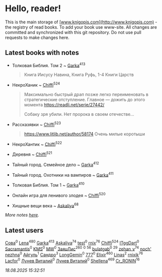# Hello, reader!
This is the main storage of [www.knigopis.com](http://www.knigopis.com) - the registry of read books.
To add your book use www-site. All changes are committed and synchronized with this git repository.
Do not use pull requests to make changes here.


## Latest books with notes
* Толковая Библия. Том 2 ~ [Garka](users/115/115753719718250012620-google)<sup>413</sup>
    > Книга Иисусу Навина, Книга Руфь, 1-4 Книги Царств

* НекроХаник ~ [Chiffi](users/105/105831994080785626680-google)<sup>524</sup>
    > Максимально быстрый драп позже легко переименовать в стратегические отступление. Главное — дожить до этого момента
    > https://readli.net/serie/27442/
    > 
    > Собаку зря убили.  Нет пророка в своем отечестве...

* Рассказявки ~ [Chiffi](users/105/105831994080785626680-google)<sup>523</sup>
    > https://www.litlib.net/author/58174
    > Очень милые коротыши

* НекроХантик ~ [Chiffi](users/105/105831994080785626680-google)<sup>522</sup>

* Деревня ~ [Chiffi](users/105/105831994080785626680-google)<sup>521</sup>

* Тайный город. Семейное дело ~ [Garka](users/115/115753719718250012620-google)<sup>412</sup>

* Тайный город. Охотники на вампиров ~ [Garka](users/115/115753719718250012620-google)<sup>411</sup>

* Толковая Библия. Том 1 ~ [Garka](users/115/115753719718250012620-google)<sup>410</sup>

* Онлайн игра для ленивого злодея ~ [Chiffi](users/105/105831994080785626680-google)<sup>520</sup>

* Хищные вещи века ~ [Askaliya](users/326/326783541-vkontakte)<sup>68</sup>


_More notes [here](latest_books_with_notes.md)._


## Latest users
[Сова](users/111/111678706154782248327-google)<sup>0</sup> 
[Lena](users/106/106288897753354227117-google)<sup>480</sup> 
[Garka](users/115/115753719718250012620-google)<sup>413</sup> 
[Askaliya](users/326/326783541-vkontakte)<sup>74</sup> 
[test](users/tes/test-local)<sup>0</sup> 
[rnix](users/rni/rnix-local)<sup>76</sup> 
[Chiffi](users/105/105831994080785626680-google)<sup>524</sup> 
[ITggDart](users/109/109028180913620975319-google)<sup>0</sup> 
[Sacramantis](users/102/102752109452258353282-google)<sup>0</sup> 
[KMS](users/116/116225468654936056801-google)<sup>0</sup> 
[MW](users/112/112939273652151342554-google)<sup>0</sup> 
[ЗаяцЛис](users/112/112388384595246311466-google)<sup>260</sup> 
[](users/100/100698173543506909054-google)<sup>0</sup> 
[](users/107/107756383717359753203-google)<sup>56</sup> 
[bulatgab](users/110/110922225860264388705-google)<sup>0</sup> 
[](users/105/105803270930838059244-google)<sup>29</sup> 
[zehan_v](users/174/174598622-vkontakte)<sup>74</sup> 
[noch' nezhna](users/114/114697375851244071129-google)<sup>0</sup> 
[Айгуль](users/110/110628523588337726163-google)<sup>1</sup> 
[Сандро](users/108/108237148933511407715-google)<sup>3</sup> 
[LongGemin](users/115/115529136518387382118-google)<sup>0</sup> 
[777](users/110/110447263603270793076-google)<sup>0</sup> 
[Elixir](users/115/115826717712507836033-google)<sup>460</sup> 
[Linas](users/111/111754056754751183886-google)<sup>2</sup> 
[rnixik](users/116/116191270391964650818-google)<sup>76</sup> 
[Lacfor](users/100/100034469369076891567-google)<sup>0</sup> 
[Лунев Виталий](users/d51/d51d3296763ca6fa-liveid)<sup>0</sup> 
[Лунев Виталий](users/105/105094667890867197709-google)<sup>0</sup> 
[Shellena](users/134/13413591548892934957-mailru)<sup>469</sup> 
[Cr_RONIN](users/112/112090473416384685204-google)<sup>16</sup> 


_18.08.2025 15:32:51_
